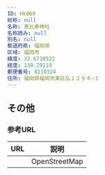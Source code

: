 ```yaml
---
ID: Hk869
総称: null
名称: 恵比寿神社
名称読み: null
別名: null
都道府県: 福岡県
区域: 福岡市
緯度: 33.6710522
経度: 130.29119
郵便番号: 8110324
住所: 福岡県福岡市東区弘１２９４−１
---
```


## その他

### 参考URL

| URL | 説明          |
| --- | ------------- |
|     | OpenStreetMap |
